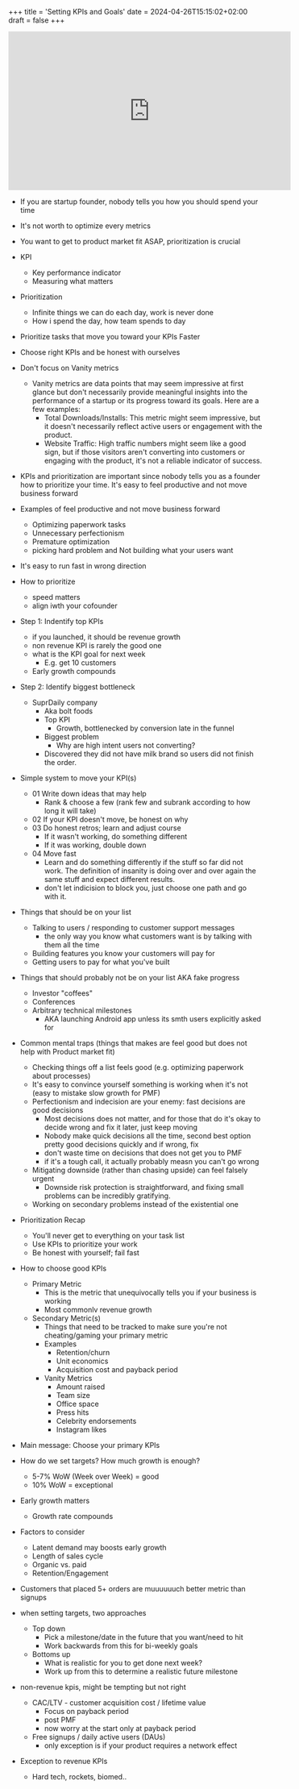 +++
title = 'Setting KPIs and Goals'
date = 2024-04-26T15:15:02+02:00
draft = false
+++


<iframe width="560" height="315" src="https://www.youtube.com/embed/6DTK9yDP6p0?si=OB1DcK9aZb27hW5h" title="YouTube video player" frameborder="0" allow="accelerometer; autoplay; clipboard-write; encrypted-media; gyroscope; picture-in-picture; web-share" referrerpolicy="strict-origin-when-cross-origin" allowfullscreen></iframe>

- If you are startup founder, nobody tells you how you should spend your time
- It's not worth to optimize every metrics
- You want to get to product market fit ASAP, prioritization is crucial
- KPI
    - Key performance indicator
    - Measuring what matters
- Prioritization
    - Infinite things we can do each day, work is never done
    - How i spend the day, how team spends to day
- Prioritize tasks that move you toward your KPIs Faster
- Choose right KPIs and be honest with ourselves
- Don't focus on Vanity metrics
    - Vanity metrics are data points that may seem impressive at first glance but don't necessarily provide meaningful insights into the performance of a startup or its progress toward its goals. Here are a few examples:
        - Total Downloads/Installs: This metric might seem impressive, but it doesn't necessarily reflect active users or engagement with the product.
        - Website Traffic: High traffic numbers might seem like a good sign, but if those visitors aren't converting into customers or engaging with the product, it's not a reliable indicator of success.
- KPIs and prioritization are important since nobody tells you as a founder how to prioritize your time. It's easy to feel productive and not move business forward
- Examples of feel productive and not move business forward
    - Optimizing paperwork tasks
    - Unnecessary perfectionism
    - Premature optimization
    - picking hard problem and Not building what your users want
- It's easy to run fast in wrong direction
- How to prioritize
    - speed matters
    - align iwth your cofounder 
- Step 1: Indentify top KPIs
    - if you launched, it should be revenue growth
    - non revenue KPI is rarely the good one
    - what is the KPI goal for next week
        - E.g. get 10 customers
    - Early growth compounds
- Step 2: Identify biggest bottleneck
    - SuprDaily company
        - Aka bolt foods
        - Top KPI
            - Growth, bottlenecked by conversion late in the funnel
        - Biggest problem
            - Why are high intent users not converting?
        - Discovered they did not have milk brand so users did not finish the order. 

- Simple system to move your KPI(s)
    - 01 Write down ideas that may help
        - Rank & choose a few (rank few and subrank according to how long it will take)
    - 02 If your KPI doesn't move, be honest on why
    - 03 Do honest retros; learn and adjust course
        - If it wasn't working, do something different
        - If it was working, double down
    - 04 Move fast
        - Learn and do something differently if the stuff so far did not work. The definition of insanity is doing over and over again the same stuff and expect different results.
        - don't let indicision to block you, just choose one path and go with it.
- Things that should be on your list
    - Talking to users / responding to customer support messages
        - the only way you know what customers want is by talking with them all the time
    - Building features you know your customers will pay for
    - Getting users to pay for what you've built

- Things that should probably not be on your list AKA fake progress
    - Investor "coffees"
    - Conferences
    - Arbitrary technical milestones 
        - AKA launching Android app unless its smth users explicitly asked for
- Common mental traps (things that makes are feel good but does not help with Product market fit)
    - Checking things off a list feels good (e.g. optimizing paperwork about processes)
    - It's easy to convince yourself something is working when it's not (easy to mistake slow growth for PMF)
    - Perfectionism and indecision are your enemy: fast decisions are good decisions
        - Most decisions does not matter, and for those that do it's okay to decide wrong and fix it later, just keep moving
        - Nobody make quick decisions all the time, second best option pretty good decisions quickly and if wrong, fix
        - don't waste time on decisions that does not get you to PMF
        - if it's a tough call, it actually probably measn you can't go wrong
    - Mitigating downside (rather than chasing upside) can feel falsely urgent
        - Downside risk protection is straightforward, and fixing small problems can be incredibly gratifying.
    - Working on secondary problems instead of the existential one
- Prioritization Recap
    - You'll never get to everything on your task list
    - Use KPIs to prioritize your work
    - Be honest with yourself; fail fast
- How to choose good KPIs
    - Primary Metric
        - This is the metric that unequivocally tells you if your business is working
        - Most commonlv revenue growth
    - Secondary Metric(s)
        - Things that need to be tracked to make sure you're not cheating/gaming your primary metric
        - Examples
            - Retention/churn
            - Unit economics
            - Acquisition cost and payback period
        - Vanity Metrics
            - Amount raised
            - Team size
            - Office space
            - Press hits
            - Celebrity endorsements
            - Instagram likes
- Main message: Choose your primary KPIs
- How do we set targets? How much growth is enough?
    - 5-7% WoW (Week over Week) = good
    - 10% WoW = exceptional
- Early growth matters
    - Growth rate compounds
- Factors to consider
    - Latent demand may boosts early growth
    - Length of sales cycle
    - Organic vs. paid
    - Retention/Engagement
- Customers that placed 5+ orders are muuuuuuch better metric than signups

- when setting targets, two approaches
    - Top down
        - Pick a milestone/date in the future that you want/need to hit
        - Work backwards from this for bi-weekly goals
    - Bottoms up
        - What is realistic for you to get done next week?
        - Work up from this to determine a realistic future milestone
- non-revenue kpis, might be tempting but not right
    - CAC/LTV - customer acquisition cost / lifetime value
        - Focus on payback period
        - post PMF
        - now worry at the start only at payback period
    - Free signups / daily active users (DAUs)
        - only exception is if your product requires a network effect
- Exception to revenue KPIs
    - Hard tech, rockets, biomed..